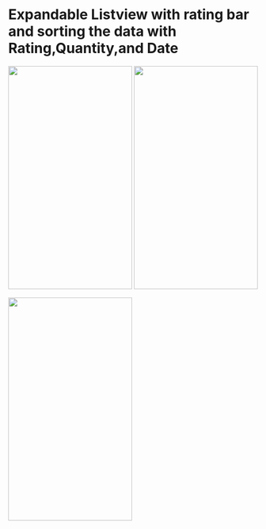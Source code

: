 # Expandable Listview with rating bar and sorting the data with Rating,Quantity,and Date



<img src="https://user-images.githubusercontent.com/16043212/100848934-d86ae900-34a7-11eb-97f9-b633e1ead1d3.png" width="250" height="450" />  <img src="https://user-images.githubusercontent.com/16043212/100848981-e6206e80-34a7-11eb-9197-2b386852c582.png" width="250" height="450" />





<img src="https://user-images.githubusercontent.com/16043212/100849004-eb7db900-34a7-11eb-9740-21d3fa7be54f.png" width="250" height="450" />


